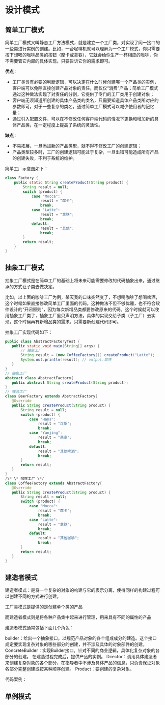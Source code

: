 # 设计模式



## 简单工厂模式

简单工厂模式又叫静态工厂方法模式，就是建立一个工厂类，对实现了同一接口的一些类进行实例的创建。比如，一台咖啡机就可以理解为一个工厂模式，你只需要按下想喝的咖啡品类的按钮（摩卡或拿铁），它就会给你生产一杯相应的咖啡，你不需要管它内部的具体实现，只要告诉它你的需求即可。

**优点**：

- 工厂类含有必要的判断逻辑，可以决定在什么时候创建哪一个产品类的实例，客户端可以免除直接创建产品对象的责任，而仅仅“消费”产品；简单工厂模式通过这种做法实现了对责任的分割，它提供了专门的工厂类用于创建对象；
- 客户端无须知道所创建的具体产品类的类名，只需要知道具体产品类所对应的参数即可，对于一些复杂的类名，通过简单工厂模式可以减少使用者的记忆量；
- 通过引入配置文件，可以在不修改任何客户端代码的情况下更换和增加新的具体产品类，在一定程度上提高了系统的灵活性。

**缺点**：

- 不易拓展，一旦添加新的产品类型，就不得不修改工厂的创建逻辑；
- 产品类型较多时，工厂的创建逻辑可能过于复杂，一旦出错可能造成所有产品的创建失败，不利于系统的维护。

简单工厂示意图如下：

```java
class Factory {
    public static String createProduct(String product) {
        String result = null;
        switch (product) {
            case "Mocca":
                result = "摩卡";
                break;
            case "Latte":
                result = "拿铁";
                break;
            default:
                result = "其他";
                break;
        }
        return result;
    }
}
```



## 抽象工厂模式

抽象工厂模式是在简单工厂的基础上将未来可能需要修改的代码抽象出来，通过继承的方式让子类去做决定。

比如，以上面的咖啡工厂为例，某天我的口味突然变了，不想喝咖啡了想喝啤酒，这个时候如果直接修改简单工厂里面的代码，这种做法不但不够优雅，也不符合软件设计的“开闭原则”，因为每次新增品类都要修改原来的代码。这个时候就可以使用抽象工厂类了，抽象工厂里只声明方法，具体的实现交给子类（子工厂）去实现，这个时候再有新增品类的需求，只需要新创建代码即可。

抽象工厂实现代码如下：

```java
public class AbstractFactoryTest {
   public static void main(String[] args) {
       // 抽象工厂
       String result = (new CoffeeFactory()).createProduct("Latte");
       System.out.println(result); // output:拿铁
   }
}
// 抽象工厂
abstract class AbstractFactory{
   public abstract String createProduct(String product);
}
// 啤酒工厂
class BeerFactory extends AbstractFactory{
   @Override
   public String createProduct(String product) {
       String result = null;
       switch (product) {
           case "Hans":
               result = "汉斯";
               break;
           case "Yanjing":
               result = "燕京";
               break;
           default:
               result = "其他啤酒";
               break;
       }
       return result;
   }
}
/\* \* 咖啡工厂 \*/
class CoffeeFactory extends AbstractFactory{
   @Override
   public String createProduct(String product) {
       String result = null;
       switch (product) {
           case "Mocca":
               result = "摩卡";
               break;
           case "Latte":
               result = "拿铁";
               break;
           default:
               result = "其他咖啡";
               break;
       }
       return result;
   }
}
```



## 建造者模式

建造者模式：是将一个复杂的对象的构建与它的表示分离，使得同样的构建过程可以创建不同的方式进行创建。

工厂类模式是提供的是创建单个类的产品

而建造者模式则是将各种产品集中起来进行管理，用来具有不同的属性的产品



建造者模式通常包括下面几个角色：

builder：给出一个抽象接口，以规范产品对象的各个组成成分的建造。这个接口规定要实现复杂对象的哪些部分的创建，并不涉及具体的对象部件的创建。
ConcreteBuilder：实现Builder接口，针对不同的商业逻辑，具体化复杂对象的各部分的创建。 在建造过程完成后，提供产品的实例。
Director：调用具体建造者来创建复杂对象的各个部分，在指导者中不涉及具体产品的信息，只负责保证对象各部分完整创建或按某种顺序创建。
Product：要创建的复杂对象。



代码案例：





##  单例模式

